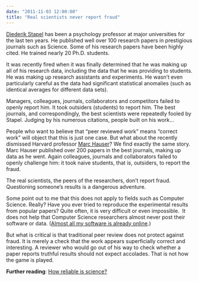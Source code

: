 ```yaml
---
date: "2011-11-03 12:00:00"
title: "Real scientists never report fraud"
---
```




[Diederik Stapel](https://en.wikipedia.org/wiki/Diederik_Stapel) has been a psychology professor at major universities for the last ten years. He published well over 100 research papers in prestigious journals such as Science. Some of his research papers have been highly cited. He trained nearly 20 Ph.D. students.

It was recently fired when it was finally determined that he was making up all of his research data, including the data that he was providing to students. He was making up research assistants and experiments. He wasn&rsquo;t even particularly careful as the data had significant statistical anomalies (such as identical averages for different data sets).

Managers, colleagues, journals, collaborators and competitors failed to openly report him. It took outsiders (students) to report him. The best journals, and correspondingly, the best scientists were repeatedly fooled by Stapel. Judging by his numerous citations, people built on his work&hellip;

People who want to believe that &ldquo;peer reviewed work&rdquo; means &ldquo;correct work&rdquo; will object that this is just one case. But what about the recently dismissed Harvard professor [Marc Hauser](https://en.wikipedia.org/wiki/Marc_Hauser)? We find exactly the same story. Marc Hauser published over 200 papers in the best journals, making up data as he went. Again colleagues, journals and collaborators failed to openly challenge him: it took naive students, that is, outsiders, to report the fraud.

The real scientists, the peers of the researchers, don&rsquo;t report fraud. Questioning someone&rsquo;s results is a dangerous adventure.

Some point out to me that this does not apply to fields such as Computer Science. Really? Have you ever tried to reproduce the experimental results from popular papers? Quite often, it is very difficult or even impossible.&nbsp; It does not help that Computer Science researchers almost never post their software or data. ([Almost all my software is already online](https://code.google.com/u/lemire/).)

But what is critical is that traditional peer review does not protect against fraud. It is merely a check that the work appears superficially correct and interesting. A reviewer who would go out of his way to check whether a paper reports truthful results should not expect accolades. That is not how the game is played.

__Further reading__: [How reliable is science?](/lemire/blog/2010/09/06/how-reliable-is-science/)

